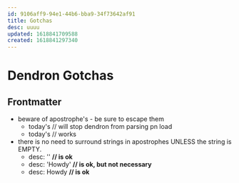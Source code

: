 ```yaml
---
id: 9106aff9-94e1-44b6-bba9-34f73642af91
title: Gotchas
desc: uuuu
updated: 1618841709588
created: 1618841297340
---
```


# Dendron Gotchas

## Frontmatter

- beware of apostrophe's - be sure to escape them
  - today's // will stop dendron from parsing pn load
  - today\'s // works
- there is no need to surround strings in apostrophes UNLESS the string is EMPTY.
  - desc: '' **// is ok**
  - desc: 'Howdy' **// is ok, but not necessary**
  - desc: Howdy **// is ok**
